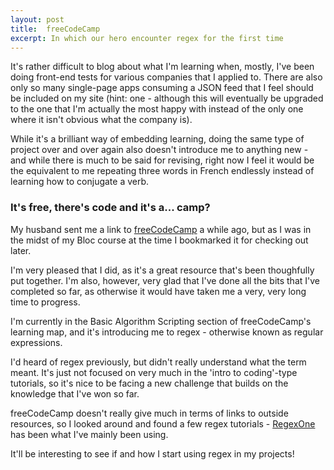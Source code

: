 ```yaml
---
layout: post
title:  freeCodeCamp 
excerpt: In which our hero encounter regex for the first time
---
```


It's rather difficult to blog about what I'm learning when, mostly, I've been doing front-end tests for various companies that I applied to. There are also only so many single-page apps consuming a JSON feed that I feel should be included on my site (hint: one - although this will eventually be upgraded to the one that I'm actually the most happy with instead of the only one where it isn't obvious what the company is).

While it's a brilliant way of embedding learning, doing the same type of project over and over again also doesn't introduce me to anything new - and while there is much to be said for revising, right now I feel it would be the equivalent to me repeating three words in French endlessly instead of learning how to conjugate a verb.

### It's free, there's code and it's a... camp?

My husband sent me a link to [freeCodeCamp](https://www.freecodecamp.com/) a while ago, but as I was in the midst of my Bloc course at the time I bookmarked it for checking out later.

I'm very pleased that I did, as it's a great resource that's been thoughfully put together. I'm also, however, very glad that I've done all the bits that I've completed so far, as otherwise it would have taken me a very, very long time to progress.

I'm currently in the Basic Algorithm Scripting section of freeCodeCamp's learning map, and it's introducing me to regex - otherwise known as regular expressions.

I'd heard of regex previously, but didn't really understand what the term meant. It's just not focused on very much in the 'intro to coding'-type tutorials, so it's nice to be facing a new challenge that builds on the knowledge that I've won so far.

freeCodeCamp doesn't really give much in terms of links to outside resources, so I looked around and found a few regex tutorials - [RegexOne](http://regexone.com/) has been what I've mainly been using. 

It'll be interesting to see if and how I start using regex in my projects!

